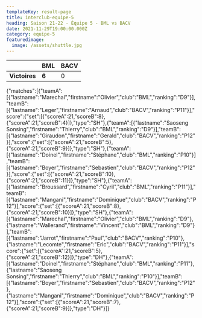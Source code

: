 ```yaml
---
templateKey: result-page
title: interclub-equipe-5
heading: Saison 21-22 - Équipe 5 - BML vs BACV
date: 2021-11-29T19:00:00.000Z
category: equipe-5
featuredimage:
  image: /assets/shuttle.jpg
---
```

|               | BML   | BACV |
| ------------- | ----- | --- |
| **Victoires** | **6** | 0   |

<scoreboard>{"matches":[{"teamA":[{"lastname":"Marechal","firstname":"Olivier","club":"BML","ranking":"D9"}],"teamB":[{"lastname":"Leger","firstname":"Arnaud","club":"BACV","ranking":"P11"}],"score":{"set":[{"scoreA":21,"scoreB":8},{"scoreA":21,"scoreB":4}]},"type":"SH"},{"teamA":[{"lastname":"Saoseng Sonsing","firstname":"Thierry","club":"BML","ranking":"D9"}],"teamB":[{"lastname":"Giraudon","firstname":"Gerald","club":"BACV","ranking":"P12"}],"score":{"set":[{"scoreA":21,"scoreB":5},{"scoreA":21,"scoreB":9}]},"type":"SH"},{"teamA":[{"lastname":"Doinel","firstname":"Stéphane","club":"BML","ranking":"P10"}],"teamB":[{"lastname":"Boyer","firstname":"Sebastien","club":"BACV","ranking":"P12"}],"score":{"set":[{"scoreA":21,"scoreB":10},{"scoreA":21,"scoreB":11}]},"type":"SH"},{"teamA":[{"lastname":"Broussard","firstname":"Cyril","club":"BML","ranking":"P11"}],"teamB":[{"lastname":"Mangani","firstname":"Dominique","club":"BACV","ranking":"P12"}],"score":{"set":[{"scoreA":21,"scoreB":8},{"scoreA":21,"scoreB":10}]},"type":"SH"},{"teamA":[{"lastname":"Marechal","firstname":"Olivier","club":"BML","ranking":"D9"},{"lastname":"Wallerand","firstname":"Vincent","club":"BML","ranking":"D9"}],"teamB":[{"lastname":"Jarrot","firstname":"Paul","club":"BACV","ranking":"P10"},{"lastname":"Lecomte","firstname":"Eric","club":"BACV","ranking":"P11"}],"score":{"set":[{"scoreA":21,"scoreB":5},{"scoreA":21,"scoreB":12}]},"type":"DH"},{"teamA":[{"lastname":"Doinel","firstname":"Stéphane","club":"BML","ranking":"P11"},{"lastname":"Saoseng Sonsing","firstname":"Thierry","club":"BML","ranking":"P10"}],"teamB":[{"lastname":"Boyer","firstname":"Sebastien","club":"BACV","ranking":"P12"},{"lastname":"Mangani","firstname":"Dominique","club":"BACV","ranking":"P12"}],"score":{"set":[{"scoreA":21,"scoreB":7},{"scoreA":21,"scoreB":9}]},"type":"DH"}]}</scoreboard>